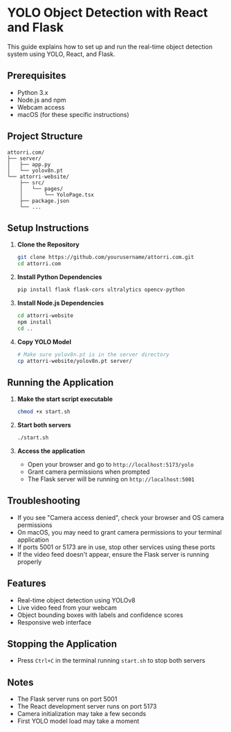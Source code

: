 # YOLO Object Detection with React and Flask

This guide explains how to set up and run the real-time object detection system using YOLO, React, and Flask.

## Prerequisites

- Python 3.x
- Node.js and npm
- Webcam access
- macOS (for these specific instructions)

## Project Structure

```
attorri.com/
├── server/
│   ├── app.py
│   └── yolov8n.pt
└── attorri-website/
    ├── src/
    │   └── pages/
    │       └── YoloPage.tsx
    ├── package.json
    └── ...
```

## Setup Instructions

1. **Clone the Repository**
   ```bash
   git clone https://github.com/yourusername/attorri.com.git
   cd attorri.com
   ```

2. **Install Python Dependencies**
   ```bash
   pip install flask flask-cors ultralytics opencv-python
   ```

3. **Install Node.js Dependencies**
   ```bash
   cd attorri-website
   npm install
   cd ..
   ```

4. **Copy YOLO Model**
   ```bash
   # Make sure yolov8n.pt is in the server directory
   cp attorri-website/yolov8n.pt server/
   ```

## Running the Application

1. **Make the start script executable**
   ```bash
   chmod +x start.sh
   ```

2. **Start both servers**
   ```bash
   ./start.sh
   ```

3. **Access the application**
   - Open your browser and go to `http://localhost:5173/yolo`
   - Grant camera permissions when prompted
   - The Flask server will be running on `http://localhost:5001`

## Troubleshooting

- If you see "Camera access denied", check your browser and OS camera permissions
- On macOS, you may need to grant camera permissions to your terminal application
- If ports 5001 or 5173 are in use, stop other services using these ports
- If the video feed doesn't appear, ensure the Flask server is running properly

## Features

- Real-time object detection using YOLOv8
- Live video feed from your webcam
- Object bounding boxes with labels and confidence scores
- Responsive web interface

## Stopping the Application

- Press `Ctrl+C` in the terminal running `start.sh` to stop both servers

## Notes

- The Flask server runs on port 5001
- The React development server runs on port 5173
- Camera initialization may take a few seconds
- First YOLO model load may take a moment 